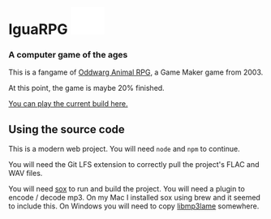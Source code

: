 # IguaRPG ![Iguana character](./iguana.svg)
### A computer game of the ages
This is a fangame of [Oddwarg Animal RPG](http://oddwarg.com/index.php?id=OARPG), a Game Maker game from 2003.

At this point, the game is maybe 20% finished.

[You can play the current build here.](https://igua-rpg.herokuapp.com/)

## Using the source code
This is a modern web project. You will need `node` and `npm` to continue.

You will need the Git LFS extension to correctly pull the project's FLAC and WAV files.

You will need [sox](http://sox.sourceforge.net/) to run and build the project. You will need a plugin to encode / decode mp3. On my Mac I installed sox using brew and it seemed to include this. On Windows you will need to copy [libmp3lame](https://www.rarewares.org/mp3-lame-libraries.php) somewhere.
